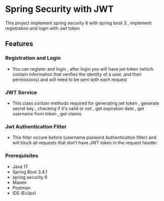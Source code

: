 
# Spring Security with JWT 

This project implement spring security 6 with spring boot 3 , implement registration and login with Jwt token 


## Features
### Registration    and Login

- You can register and login , after login you will have jwt token (which contain information that verifies the identity of a user, and their permissions) and will need to be sent with each request 

### JWT Service
- This class contain methods required for generating jwt token , generate secret key ,  checking if it's valid or not , get expiration date , get username from token , get claims. 

### Jwt Authentication Filter
- This filter occure before (username pasword Authentication filter) and will block all requests that don’t have JWT token in the request header.

### Prerequisites
- Java 17
- Spring Boot 3.4.1
- spring security 6
- Maven
- Postman
- IDE (Eclips)


